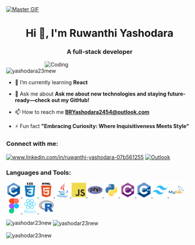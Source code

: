 
<a href="https://i.pinimg.com/originals/87/f3/f1/87f3f1425b217691da645e97dbb50d55.gif">
    <img src="https://i.pinimg.com/originals/87/f3/f1/87f3f1425b217691da645e97dbb50d55.gif" alt="Master GIF">
    
</a>
<h1 align="center">Hi 👋, I'm Ruwanthi Yashodara</h1>
<h3 align="center">A full-stack developer</h3>
<a href="https://lachieslifestyle.com/wp-content/uploads/2023/04/midJourney-1400x700.jpg">
    <img align="right" alt="Coding" width="400" src="https://lachieslifestyle.com/wp-content/uploads/2023/04/midJourney-1400x700.jpg">
</a>

<p align="left"> <img src="https://komarev.com/ghpvc/?username=yashodar23NEW&label=Profile%20views&color=0e75b6&style=flat" alt="yashodara23mew" />
</p>


<!-- 
<p align="left"> <a href="https://github.com/ryo-ma/github-profile-trophy"><img src="https://github-profile-trophy.vercel.app/?username=yashodar23NEW" alt="yashodara23NEW" /></a> </p> -->

- 🌱 I’m currently learning **React**

- 💬 Ask me about **Ask me about new technologies and staying future-ready—check out my GitHub!**

- 📫 How to reach me **BRYashodara2454@outlook.com**

- ⚡ Fun fact **"Embracing Curiosity: Where Inquisitiveness Meets Style"**

<h3 align="left">Connect with me:</h3>
<p align="left">
<a href="https://linkedin.com/in/www.linkedin.com/in/ruwanthi-yashodara-07b561255" target="blank"><img align="center" src="https://raw.githubusercontent.com/rahuldkjain/github-profile-readme-generator/master/src/images/icons/Social/linked-in-alt.svg" alt="www.linkedin.com/in/ruwanthi-yashodara-07b561255" height="30" width="40" /></a>

<a href="mailto:BRYashodara2454@outlook.com" target="_blank">
  <img align="center" src="https://img.icons8.com/color/48/000000/microsoft-outlook-2019.png" alt="Outlook" height="30" width="40" />
</a>

</p>

<h3 align="left">Languages and Tools:</h3>
<p align="left"> <a href="https://www.cprogramming.com/" target="_blank" rel="noreferrer"> <img src="https://raw.githubusercontent.com/devicons/devicon/master/icons/c/c-original.svg" alt="c" width="40" height="40"/> </a> <a href="https://www.w3schools.com/css/" target="_blank" rel="noreferrer"> <img src="https://raw.githubusercontent.com/devicons/devicon/master/icons/css3/css3-original-wordmark.svg" alt="css3" width="40" height="40"/> </a> <a href="https://www.w3.org/html/" target="_blank" rel="noreferrer"> <img src="https://raw.githubusercontent.com/devicons/devicon/master/icons/html5/html5-original-wordmark.svg" alt="html5" width="40" height="40"/> </a> <a href="https://www.java.com" target="_blank" rel="noreferrer"> <img src="https://raw.githubusercontent.com/devicons/devicon/master/icons/java/java-original.svg" alt="java" width="40" height="40"/> </a> <a href="https://developer.mozilla.org/en-US/docs/Web/JavaScript" target="_blank" rel="noreferrer"><img src="https://raw.githubusercontent.com/devicons/devicon/master/icons/javascript/javascript-original.svg" alt="javascript" width="40" height="40"/> <a href="https://www.php.net" target="_blank" rel="noreferrer"><img src="https://raw.githubusercontent.com/devicons/devicon/master/icons/php/php-original.svg" alt="php" width="40" height="40"/> </a> <a href="https://www.python.org" target="_blank" rel="noreferrer"> <img src="https://raw.githubusercontent.com/devicons/devicon/master/icons/python/python-original.svg" alt="python" width="40" height="40"/> </a><a href="https://learn.microsoft.com/en-us/dotnet/csharp/" target="_blank" rel="noreferrer"> <img src="https://raw.githubusercontent.com/devicons/devicon/master/icons/csharp/csharp-original.svg" alt="c#" width="40" height="40"/> 
</a> <a href="https://www.cprogramming.com/" target="_blank" rel="noreferrer">
    <img src="https://raw.githubusercontent.com/devicons/devicon/master/icons/cplusplus/cplusplus-original.svg" alt="cplusplus" width="40" height="40"/>
</a><a href="https://tailwindcss.com/" target="_blank" rel="noreferrer">
    <img src="https://raw.githubusercontent.com/devicons/devicon/master/icons/tailwindcss/tailwindcss-original.svg" alt="Tailwind CSS" width="40" height="40"/>
</a><a href="https://www.w3schools.com/sql/" target="_blank" rel="noreferrer">
    <img src="https://raw.githubusercontent.com/devicons/devicon/master/icons/mysql/mysql-original-wordmark.svg" alt="SQL" width="40" height="40"/>
</a><a href="https://www.w3schools.com/figma/" target="_blank" rel="noreferrer">
    <img src="https://raw.githubusercontent.com/devicons/devicon/master/icons/figma/figma-original.svg" alt="Figma" width="40" height="40"/>
</a>



<a href="https://reactjs.org/" target="_blank" rel="noreferrer"> 
  <img src="https://raw.githubusercontent.com/devicons/devicon/master/icons/react/react-original-wordmark.svg" alt="react" width="40" height="40"/> 
</a> 
<a href="https://www.r-project.org/" target="_blank" rel="noreferrer"> 
  <img src="https://raw.githubusercontent.com/devicons/devicon/master/icons/r/r-original.svg" alt="r" width="40" height="40"/> 
</a> </p>

<p><img align="left" src="https://github-readme-stats.vercel.app/api/top-langs?username=yashodar23new&show_icons=true&locale=en&layout=compact" alt="yashodar23new" /></p>

<p>&nbsp;<img align="center" src="https://github-readme-stats.vercel.app/api?username=yashodar23new&show_icons=true&locale=en" alt="yashodar23new" /></p>


<p><img align="center" src="https://github-readme-streak-stats.herokuapp.com/?user=yashodar23new&" alt="yashodar23new" /></p>
